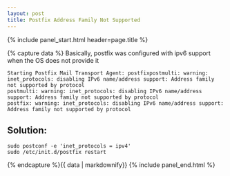 ```yaml
---
layout: post
title: Postfix Address Family Not Supported
---
```


{% include panel_start.html header=page.title %}

{% capture data %}
Basically, postfix was configured with ipv6 support when the OS does not provide
it

    Starting Postfix Mail Transport Agent: postfixpostmulti: warning:
    inet_protocols: disabling IPv6 name/address support: Address family not supported by protocol
    postmulti: warning: inet_protocols: disabling IPv6 name/address support: Address family not supported by protocol
    postfix: warning: inet_protocols: disabling IPv6 name/address support: Address family not supported by protocol

## Solution:

    sudo postconf -e 'inet_protocols = ipv4'
    sudo /etc/init.d/postfix restart

{% endcapture %}{{ data | markdownify}}
{% include panel_end.html %}


